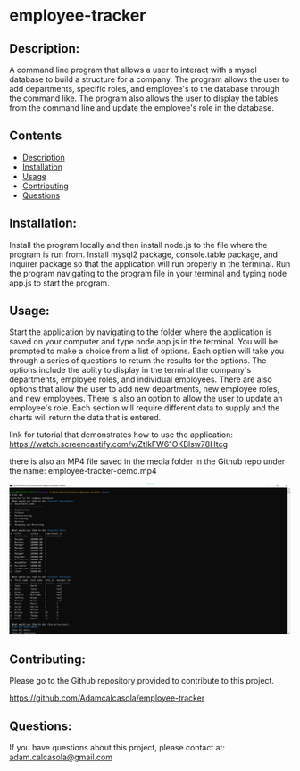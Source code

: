 # employee-tracker

## Description: 
A command line program that allows a user to interact with a mysql database to build a structure for a company. The program allows the user to add departments, specific roles, and employee's to the database through the command like. The program also allows the user to display the tables from the command line and update the employee's role in the database.

## Contents
- [Description](#description)
- [Installation](#installation)
- [Usage](#usage)
- [Contributing](#contributing)
- [Questions](#questions)

## Installation: 
Install the program locally and then install node.js to the file where the program is run from. Install mysql2 package, console.table package, and inquirer package so that the application will run properly in the terminal. Run the program navigating to the program file in your terminal and typing node app.js to start the program.

## Usage:
Start the application by navigating to the folder where the application is saved on your computer and type node app.js in the terminal. You will be prompted to make a choice from a list of options. Each option will take you through a series of questions to return the results for the options. The options include the ablity to display in the terminal the company's departments, employee roles, and individual employees. There are also options that allow the user to add new departments, new employee roles, and new employees. There is also an option to allow the user to update an employee's role. Each section will require different data to supply and the charts will return the data that is entered.

link for tutorial that demonstrates how to use the application:
https://watch.screencastify.com/v/ZtIkFW61OKBlsw78Htcg

there is also an MP4 file saved in the media folder in the Github repo under the name: employee-tracker-demo.mp4

![employee-tracker-screenshot](/media/employee-tracker-screenshot.png?raw=true "screenshot")

## Contributing:
Please go to the Github repository provided to contribute to this project.

https://github.com/Adamcalcasola/employee-tracker

## Questions:
If you have questions about this project, please contact at:
adam.calcasola@gmail.com